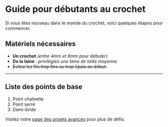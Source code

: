 # Guide pour débutants au crochet

Si vous êtes nouveau dans le monde du crochet, voici quelques étapes pour commencer.

## Matériels nécessaires

- **Un crochet** _(entre 4mm et 6mm pour débuter)_
- **De la laine** : _privilégiez une laine de taille moyenne_  
-  ~~Évitez les fils trop fins ou trop épais au début.~~

---

## Liste des points de base

1. Point chaînette
2. Point serré
3. Demi-bride

Visitez notre [page des projets avancés](page3.md) pour plus de défis.

